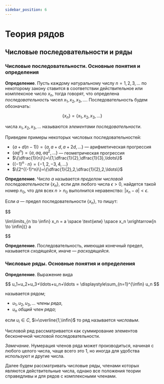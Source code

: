 ```yaml
---
sidebar_position: 6
---
```


# Теория рядов

## Числовые последовательности и ряды

### Числовые последовательности. Основные понятия и определения

**Определение**. Пусть каждому натуральному числу $n=1,2,3,\ldots$ по некоторому закону ставится в соответствии
действительное или комплексное число $x_n$, тогда говорят, что определена _последовательность_ чисел
$x_1,x_2,x_3,\ldots$. Последовательность будем обозначать:

$$
\{x_n\}=\{x_1,x_2,x_3,\ldots\}
$$

числа $x_1,x_2,x_3,\ldots$ называются _элементами последовательности_.

Приведем примеры некоторых числовых последовательностей:

- $\{a+d(n-1)\}=\{a,a+d,a+2d,\ldots\}$ &mdash; арифметическая прогрессия
- $\{aq^n\}=\{a,aq,aq^2,\ldots\}$ &mdash; геометрическая прогрессия
- $\{\dfrac{1}{n}\}=\{1,\dfrac{1}{2},\dfrac{1}{3},\ldots\}$
- $\{(-1)^n\cdot n\}=\{-1,2,-3,4,\ldots\}$
- $\{2^{(-1)^n}\}=\{\dfrac{1}{2},2,\dfrac{1}{2},2,\ldots\}$

**Определение**. Число $a$ называется _пределом числовой последовательности_ $\{x_n\}$, если для любого числа
$\epsilon > 0$, найдется такой номер $n_0$, что для всех $n>n_0$ выполнится неравенство: $|x_n-a|<\epsilon$.

Если $a$ &mdash; предел последовательности $\{x_n\}$, то пишут:

$$

\lim\limits_{n \to \infin} x_n = a \space \text{или} \space x_n \xrightarrow[n \to \infin]{} a


$$

**Определение**. Последовательность, имеющая конечный предел, называется _сходящейся_, иначе &mdash; _расходящейся_.

### Числовые ряды. Основные понятия и определения

**Определение**. Выражение вида

$$
u_1+u_2+u_3+\ldots+u_n+\ldots = \displaystyle\sum_{n=1}^{\infin} u_n
$$

называется рядом;

- $u_1,u_2,u_3,\ldots$ _члены ряда_,
- $u_n$ _общий член ряда_;

если $u_i \in C$, $i=\overline{1,\infin}$ то ряд называется _числовым_.

Числовой ряд рассматривается как суммирование элементов бесконечной числовой последовательности.

_Замечание_. Нумерация членов ряда может производиться, начиная с любого целого числа, чаще всего это 1, но иногда для
удобства используют и другие числа.

Далее будем рассматривать числовые ряды, членами которых являются действительные числа, однако все положения теории
справедливы и для рядов с комплексными членами.
